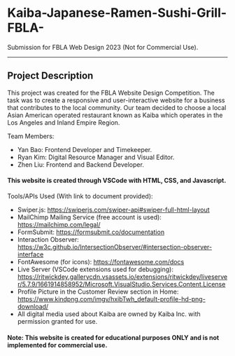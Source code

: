 # Kaiba-Japanese-Ramen-Sushi-Grill-FBLA-
Submission for FBLA Web Design 2023 (Not for Commercial Use). 
***
## Project Description
This project was created for the FBLA Website Design Competition. The task was to create a responsive and user-interactive website for a business that contributes to the local community. Our team decided to choose a local Asian American operated restaurant known as Kaiba which operates in the Los Angeles and Inland Empire Region. 

Team Members: 
  - Yan Bao: Frontend Developer and Timekeeper. 
  - Ryan Kim: Digital Resource Manager and Visual Editor. 
  - Zhen Liu: Frontend and Backend Developer. 
#### This website is created through VSCode with HTML, CSS, and Javascript. 
Tools/APIs Used (With link to document provided): 
  - Swiper.js: https://swiperjs.com/swiper-api#swiper-full-html-layout 
  - MailChimp Mailing Service (free account is used): https://mailchimp.com/legal/
  - FormSubmit: https://formsubmit.co/documentation
  - Interaction Observer: https://w3c.github.io/IntersectionObserver/#intersection-observer-interface
  - FontAwesome (for icons): https://fontawesome.com/docs
  - Live Server (VSCode extensions used for debugging): https://ritwickdey.gallerycdn.vsassets.io/extensions/ritwickdey/liveserver/5.7.9/1661914858952/Microsoft.VisualStudio.Services.Content.License
  - Profile Picture in the Customer Review section in Home: https://www.kindpng.com/imgv/hxibTwh_default-profile-hd-png-download/
  - All digital media used about Kaiba are owned by Kaiba Inc. with permission granted for use. 
 #### Note: This website is created for educational purposes ONLY and is not implemented for commercial use. 

